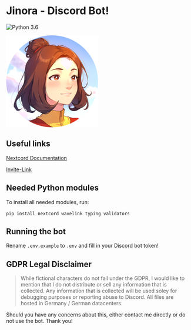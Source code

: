 # Jinora - Discord Bot!
![Python 3.6](https://img.shields.io/badge/Python-3.11.4-blue.svg)

<img src="./database/bot-avatar-rounded.png" width="250" height="250">

## Useful links
[Nextcord Documentation](https://docs.nextcord.dev/en/stable/index.html)

[Invite-Link](https://discord.com/api/oauth2/authorize?client_id=723619199523487883&permissions=274877958144&scope=bot%20applications.commands)

## Needed Python modules
To install all needed modules, run:
```
pip install nextcord wavelink typing validators
```

## Running the bot
Rename `.env.example` to `.env` and fill in your Discord bot token!

## GDPR Legal Disclaimer
> While fictional characters do not fall under the GDPR, I would like to mention that I do not distribute or sell any information that is collected. Any information that is collected will be used soley for debugging purposes or reporting abuse to Discord. All files are hosted in Germany / German datacenters.


Should you have any concerns about this, either contact me directly or do not use the bot. Thank you!
